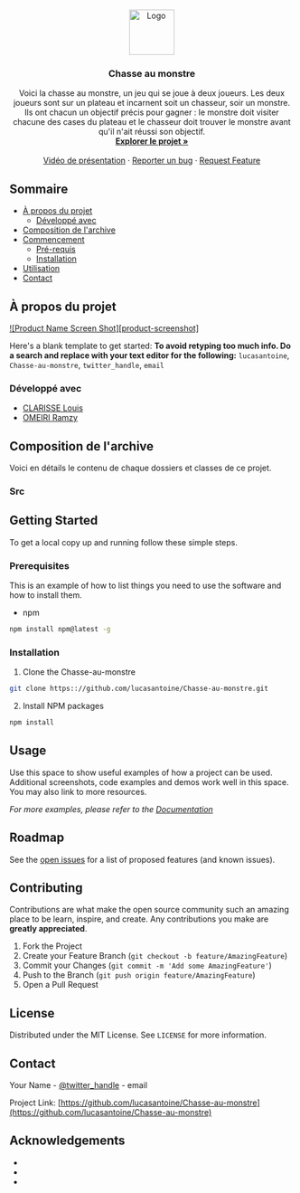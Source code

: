 <!--
*** Thanks for checking out this README Template. If you have a suggestion that would
*** make this better, please fork the repo and create a pull request or simply open
*** an issue with the tag "enhancement".
*** Thanks again! Now go create something AMAZING! :D
***
***
***
*** To avoid retyping too much info. Do a search and replace for the following:
*** github_username, repo, twitter_handle, email
-->





<!-- PROJECT SHIELDS -->
<!--
*** I'm using markdown "reference style" links for readability.
*** Reference links are enclosed in brackets [ ] instead of parentheses ( ).
*** See the bottom of this document for the declaration of the reference variables
*** for contributors-url, forks-url, etc. This is an optional, concise syntax you may use.
*** https://www.markdownguide.org/basic-syntax/#reference-style-links
-->

<!-- PROJECT LOGO -->
<br />
<p align="center">
  <a href="https://github.com/lucasantoine/Chasse-au-monstre">
    <img src="images/logo.png" alt="Logo" width="80" height="80">
  </a>

  <h3 align="center">Chasse au monstre</h3>

  <p align="center">
    Voici la chasse au monstre, un jeu qui se joue à deux joueurs. Les deux joueurs sont sur un plateau et incarnent soit un chasseur, soir un monstre. Ils ont chacun un objectif précis pour gagner : le monstre doit visiter chacune des cases du plateau et le chasseur doit trouver le monstre avant qu'il n'ait réussi son objectif.
    <br />
    <a href="https://github.com/lucasantoine/Chasse-au-monstre"><strong>Explorer le projet »</strong></a>
    <br />
    <br />
    <a href="https://github.com/lucasantoine/Chasse-au-monstre">Vidéo de présentation</a>
    ·
    <a href="https://github.com/lucasantoine/Chasse-au-monstre/issues">Reporter un bug</a>
    ·
    <a href="https://github.com/lucasantoine/Chasse-au-monstre/issues">Request Feature</a>
  </p>
</p>



<!-- TABLE OF CONTENTS -->
## Sommaire

* [À propos du projet](#about-the-project)
  * [Développé avec](#développé-avec)
* [Composition de l'archive](#composition)
* [Commencement](#commencement)
  * [Pré-requis](#prerequisites)
  * [Installation](#installation)
* [Utilisation](#utilisation)
* [Contact](#contact)




<!-- ABOUT THE PROJECT -->
## À propos du projet

[![Product Name Screen Shot][product-screenshot]](https://example.com)

Here's a blank template to get started:
**To avoid retyping too much info. Do a search and replace with your text editor for the following:**
`lucasantoine`, `Chasse-au-monstre`, `twitter_handle`, `email`


### Développé avec

* [CLARISSE Louis]()
* [OMEIRI Ramzy]()

## Composition de l'archive

Voici en détails le contenu de chaque dossiers et classes de ce projet.

### Src

<!-- GETTING STARTED -->
## Getting Started

To get a local copy up and running follow these simple steps.

### Prerequisites

This is an example of how to list things you need to use the software and how to install them.
* npm
```sh
npm install npm@latest -g
```

### Installation
 
1. Clone the Chasse-au-monstre
```sh
git clone https:://github.com/lucasantoine/Chasse-au-monstre.git
```
2. Install NPM packages
```sh
npm install
```



<!-- USAGE EXAMPLES -->
## Usage

Use this space to show useful examples of how a project can be used. Additional screenshots, code examples and demos work well in this space. You may also link to more resources.

_For more examples, please refer to the [Documentation](https://example.com)_



<!-- ROADMAP -->
## Roadmap

See the [open issues](https://github.com/lucasantoine/Chasse-au-monstre/issues) for a list of proposed features (and known issues).



<!-- CONTRIBUTING -->
## Contributing

Contributions are what make the open source community such an amazing place to be learn, inspire, and create. Any contributions you make are **greatly appreciated**.

1. Fork the Project
2. Create your Feature Branch (`git checkout -b feature/AmazingFeature`)
3. Commit your Changes (`git commit -m 'Add some AmazingFeature'`)
4. Push to the Branch (`git push origin feature/AmazingFeature`)
5. Open a Pull Request



<!-- LICENSE -->
## License

Distributed under the MIT License. See `LICENSE` for more information.



<!-- CONTACT -->
## Contact

Your Name - [@twitter_handle](https://twitter.com/twitter_handle) - email

Project Link: [https://github.com/lucasantoine/Chasse-au-monstre](https://github.com/lucasantoine/Chasse-au-monstre)



<!-- ACKNOWLEDGEMENTS -->
## Acknowledgements

* []()
* []()
* []()
